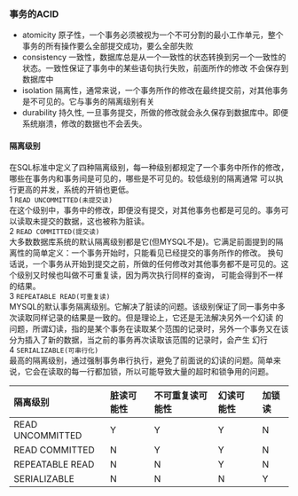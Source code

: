 ### 事务的ACID
+ atomicity 原子性，一个事务必须被视为一个不可分割的最小工作单元，整个事务的所有操作要么全部提交成功，要么全部失败
+ consistency 一致性，数据库总是从一个一致性的状态转换到另一个一致性的状态。一致性保证了事务中的某些语句执行失败，前面所作的修改
    不会保存到数据库中  
+ isolation 隔离性，通常来说，一个事务所作的修改在最终提交前，对其他事务是不可见的。它与事务的隔离级别有关  
+ durability 持久性, 一旦事务提交，所做的修改就会永久保存到数据库中。即便系统崩溃，修改的数据也不会丢失。

#### 隔离级别
在SQL标准中定义了四种隔离级别，每一种级别都规定了一个事务中所作的修改，哪些在事务内和事务间是可见的，哪些是不可见的。较低级别的隔离通常
可以执行更高的并发，系统的开销也更低。  
1 `READ UNCOMMITTED(未提交读)`    
    在这个级别中，事务中的修改，即便没有提交，对其他事务也都是可见的。事务可以读取未提交的数据，这也被称为脏读。  
2 `READ COMMITTED(提交读)`  
    大多数数据库系统的默认隔离级别都是它(但MYSQL不是)。它满足前面提到的隔离性的简单定义：一个事务开始时，只能看见已经提交的事务所作的修改。
    换句话说，一个事务从开始到提交之前，所做的任何修改对其他事务都不是可见的。这个级别又时候也叫做不可重复读，因为两次执行同样的查询，
    可能会得到不一样的结果。  
3 `REPEATABLE READ(可重复读)`  
    MYSQL的默认事务隔离级别。它解决了脏读的问题。该级别保证了同一事务中多次读取同样记录的结果是一致的。但是理论上，它还是无法解决另外一个幻读
    的问题，所谓幻读，指的是某个事务在读取某个范围的记录时，另外一个事务又在该分为插入了新的数据，当之前的事务再次读取该范围的记录时，会产生
    幻行    
4 `SERIALIZABLE(可串行化)`       
    最高的隔离级别，通过强制事务串行执行，避免了前面说的幻读的问题。简单来说，它会在读取的每一行都加锁，所以可能导致大量的超时和锁争用的问题。
    
 |隔离级别|脏读可能性|不可重复读可能性|幻读可能性|加锁读|  
 |:----|:----|:----|:----|:----|  
 |READ UNCOMMITTED| Y|Y|Y|N|  
 |READ COMMITTED| N|Y|Y|N|  
 |REPEATABLE READ| N|N|Y|N|  
 |SERIALIZABLE|N|N|N|Y|    
    